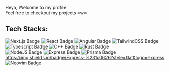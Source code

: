 
Heya, Welcome to my profile <br />
Feel free to checkout my projects =w=


## Tech Stacks:
<img src="https://img.shields.io/badge/NextJS-%231c0626?style=flat&logo=next.js" alt="Next.js Badge" /> <img src="https://img.shields.io/badge/React-%231c0626?style=flat&logo=react" alt="React Badge" /> <img src="https://img.shields.io/badge/Angular-%231c0626?style=flat&logo=angular&logoColor=%23a82837" alt="Angular Badge" /> <img src="https://img.shields.io/badge/TailwindCSS-%231c0626?style=flat&logo=tailwindcss" alt="TailwindCSS Badge" />
<br/>
<img src="https://img.shields.io/badge/Typescript-%231c0626?style=flat&logo=typescript" alt="Typescript Badge" /> <img src="https://img.shields.io/badge/C%2B%2B-%231c0626?style=flat&logo=c%2B%2B" alt="C++ Badge" /> <img src="https://img.shields.io/badge/Rust-1c0626?style=flat&logo=rust" alt="Rust Badge" />
<br/>
<img src="https://img.shields.io/badge/NodeJS-%231c0626?style=flat&logo=node.js" alt="NodeJS Badge" /> <img src="https://img.shields.io/badge/Express-%231c0626?style=flat&logo=express" alt="Express Badge" /> <img src="https://img.shields.io/badge/Prisma-%231c0626?style=flat&logo=prisma" alt="Prisma Badge" />
<br />
https://img.shields.io/badge/Express-%231c0626?style=flat&logo=express
<img src="https://img.shields.io/badge/Neovim-%231c0626?style=flat&logo=neovim" alt="Neovim Badge" />
